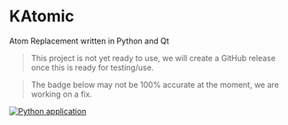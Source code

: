 # KAtomic
Atom Replacement written in Python and Qt
> This project is not yet ready to use, we will create a GitHub release once this is ready for testing/use.

> The badge below may not be 100% accurate at the moment, we are working on a fix.

[![Python application](https://github.com/LinuxGamer/katomic/actions/workflows/python-app.yml/badge.svg)](https://github.com/LinuxGamer/katomic/actions/workflows/python-app.yml)
